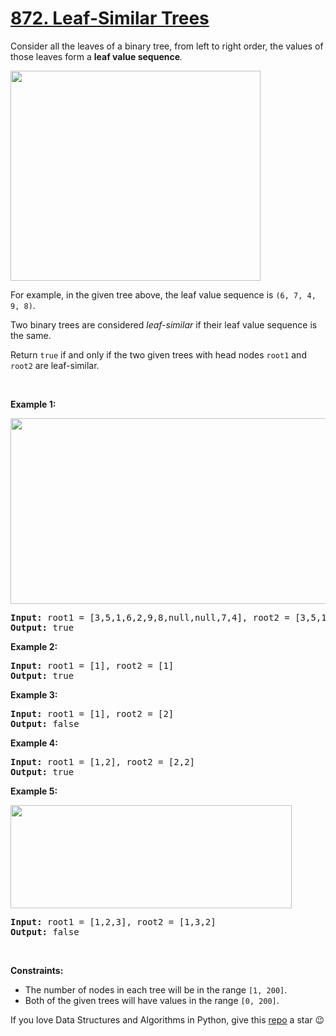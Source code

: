 # [872. Leaf-Similar Trees][title]

<p>Consider all the leaves of a binary tree, from left to right order, the values of those leaves form a <strong>leaf value sequence</strong><em>.</em></p>
<p><img alt="" src="https://s3-lc-upload.s3.amazonaws.com/uploads/2018/07/16/tree.png" style="width: 400px; height: 336px;"/></p>
<p>For example, in the given tree above, the leaf value sequence is <code>(6, 7, 4, 9, 8)</code>.</p>
<p>Two binary trees are considered <em>leaf-similar</em> if their leaf value sequence is the same.</p>
<p>Return <code>true</code> if and only if the two given trees with head nodes <code>root1</code> and <code>root2</code> are leaf-similar.</p>
<p> </p>
<p><strong>Example 1:</strong></p>
<img alt="" src="https://assets.leetcode.com/uploads/2020/09/03/leaf-similar-1.jpg" style="width: 750px; height: 297px;"/>
<pre><strong>Input:</strong> root1 = [3,5,1,6,2,9,8,null,null,7,4], root2 = [3,5,1,6,7,4,2,null,null,null,null,null,null,9,8]
<strong>Output:</strong> true
</pre>
<p><strong>Example 2:</strong></p>
<pre><strong>Input:</strong> root1 = [1], root2 = [1]
<strong>Output:</strong> true
</pre>
<p><strong>Example 3:</strong></p>
<pre><strong>Input:</strong> root1 = [1], root2 = [2]
<strong>Output:</strong> false
</pre>
<p><strong>Example 4:</strong></p>
<pre><strong>Input:</strong> root1 = [1,2], root2 = [2,2]
<strong>Output:</strong> true
</pre>
<p><strong>Example 5:</strong></p>
<img alt="" src="https://assets.leetcode.com/uploads/2020/09/03/leaf-similar-2.jpg" style="width: 450px; height: 165px;"/>
<pre><strong>Input:</strong> root1 = [1,2,3], root2 = [1,3,2]
<strong>Output:</strong> false
</pre>
<p> </p>
<p><strong>Constraints:</strong></p>
<ul>
<li>The number of nodes in each tree will be in the range <code>[1, 200]</code>.</li>
<li>Both of the given trees will have values in the range <code>[0, 200]</code>.</li>
</ul>


If you love Data Structures and Algorithms in Python, give this [repo][me] a star :wink:

[title]: https://leetcode.com/problems/leaf-similar-trees
[me]: https://github.com/bumblebee211196/awesome-python-leetcode